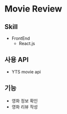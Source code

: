 # Movie Review

## Skill
* FrontEnd
    * React.js

## 사용 API
* YTS movie api
    

## 기능
* 영화 정보 확인
* 영화 리뷰 작성